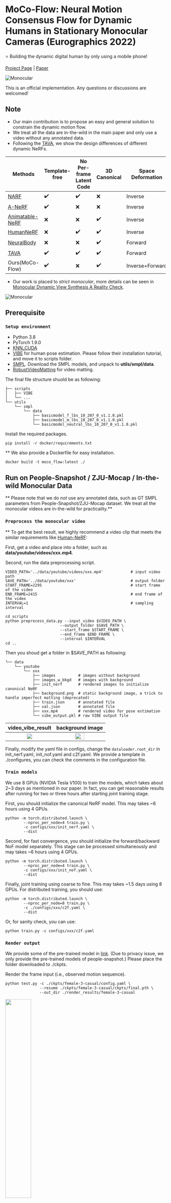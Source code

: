 # MoCo-Flow: Neural Motion Consensus Flow for Dynamic Humans in Stationary Monocular Cameras (Eurographics 2022)

:star: Building the dynamic digital human by only using a mobile phone!

[Project Page](https://wyysf-98.github.io/MoCo_Flow/) | [Paper](https://arxiv.org/pdf/2106.04477.pdf)

![Monocular](https://wyysf-98.github.io/MoCo_Flow/assets/images/teaser.gif)

This is an official implementation. Any questions or discussions are welcomed!

## Note
* Our main contribution is to propose an easy and general solution to constrain the dynamic motion flow.
* We treat all the data are in-the-wild in the main paper and only use a video without any annotated data.
* Following the [TAVA](https://arxiv.org/pdf/2206.08929.pdf), we show the design differences of different dynamic NeRFs.

| Methods                                                 | Template-free      | No Per-frame Latent Code | 3D Canonical       | Space Deformation |
|---------------------------------------------------------|--------------------|--------------------------|--------------------|-------------------|
| [ NARF ]( https://arxiv.org/abs/2104.03110 )            | :heavy_check_mark: |    :heavy_check_mark:    |         :x:        |      Inverse      |
| [ A-NeRF ]( https://arxiv.org/abs/2102.06199 )          | :heavy_check_mark: |            :x:           |         :x:        |      Inverse      |
| [ Animatable-NeRF ]( https://arxiv.org/abs/2105.02872 ) |         :x:        |            :x:           | :heavy_check_mark: |      Inverse      |
| [ HumanNeRF ]( https://arxiv.org/abs/2201.04127 )       |         :x:        |    :heavy_check_mark:    | :heavy_check_mark: |      Inverse      |
| [ NeuralBody ]( https://arxiv.org/abs/2012.15838 )      |         :x:        |            :x:           | :heavy_check_mark: |      Forward      |
| [ TAVA ]( https://arxiv.org/pdf/2206.08929.pdf )        | :heavy_check_mark: |    :heavy_check_mark:    | :heavy_check_mark: |      Forward      |
| Ours(MoCo-Flow)                                         | :heavy_check_mark: |            :x:           | :heavy_check_mark: |  Inverse+Forward  |

* Our work is placed to *strict monocular*, more details can be seen in [Monocular Dynamic View Synthesis A Reality Check](https://arxiv.org/pdf/2210.13445.pdf).

![Monocular](https://wyysf-98.github.io/MoCo_Flow/assets/images/spectrum.gif)


## Prerequisite

### `Setup environment`
 - Python 3.8
 - PyTorch 1.9.0
 - [KNN_CUDA](https://github.com/unlimblue/KNN_CUDA)
 - [VIBE](https://github.com/mkocabas/VIBE) for human pose estimation. Please follow their installation tutorial, and move it to scripts folder.
 - [SMPL](https://smplify.is.tue.mpg.de/). Download the SMPL models, and unpack to **utils/smpl/data**. 
 - [RobustVideoMatting](https://github.com/PeterL1n/RobustVideoMatting) for video matting.

The final file structure shuold be as following:

```
├── scripts
│   ├── VIBE
│   └── ...
└── utils
    └── smpl
        └── data
            ├── basicmodel_f_lbs_10_207_0_v1.1.0.pkl
            ├── basicmodel_m_lbs_10_207_0_v1.1.0.pkl
            └── basicmodel_neutral_lbs_10_207_0_v1.1.0.pkl
```

Install the required packages.

    pip install -r docker/requirements.txt

** We also provide a Dockerfile for easy installation.

    docker build -t moco_flow:latest ./


## Run on People-Snapshot / ZJU-Mocap / In-the-wild Monocular Data

** Please note that we do *not* use any annotated data, such as GT SMPL parameters from People-Snapshot/ZJU-Mocap dataset. We treat all the monocular videos are in-the-wild for practicality.** 


### `Preprocess the monocular video`

** To get the best result, we highly recommend a video clip that meets the similar requirements like [Human-NeRF](https://github.com/chungyiweng/humannerf):

First, get a video and place into a folder, such as **data/youtube/videos/xxx.mp4**. 

Second, run the data preprocessing script.

    VIDEO_PATH='../data/youtube/videos/xxx.mp4'            # input video path
    SAVE_PATH='../data/youtube/xxx'                        # output folder 
    START_FRAME=2295                                       # start frame of the video
    END_FRAME=2415                                         # end frame of the video
    INTERVAL=1                                             # sampling interval

    cd scripts
    python preprocess_data.py --input_video $VIDEO_PATH \
                            --output_folder $SAVE_PATH \
                            --start_frame $START_FRAME \
                            --end_frame $END_FRAME \
                            --interval $INTERVAL
    cd ..

Then you shoud get a folder in $SAVE_PATH as following:

```
└── data
    └── youtube
        └── xxx
            ├── images          # images without background
            ├── images_w_bkgd   # images with background
            ├── init_nerf       # rendered images to initialize canonical NeRF
            ├── background.png  # static background image, a trick to handle imperfect matting (deprecated)
            ├── train.json      # annotated file
            ├── val.json        # annotated file
            ├── xxx.mp4         # rendered video for pose estimation
            └── vibe_output.pkl # raw VIBE output file
```

video_vibe_result | background image
:-: | :-:
<img src='assets/video_vibe_result_compressed.gif'></img> | <img width="45%" src='assets/background.png'></img> 

Finally, modify the yaml file in configs, change the `dataloader.root_dir` in init_nerf.yaml, init_nof.yaml and c2f.yaml. We provide a template in ./configures, you can check the comments in the configuration file.


### `Train models`

We use 8 GPUs (NVIDIA Tesla V100) to train the models, which takes about 2~3 days as mentioned in our paper.
In fact, you can get reasonable results after running for two or three hours after starting joint training stage.

First, you should initialize the canonical NeRF model. This may takes ~6 hours using 4 GPUs.

    python -m torch.distributed.launch \
            --nproc_per_node=4 train.py \
            -c configs/xxx/init_nerf.yaml \
            --dist

Second, for fast convergence, you should initialize the forward/backward NoF model separately. This stage can be processed simultaneously and may takes ~6 hours using 4 GPUs.

    python -m torch.distributed.launch \
            --nproc_per_node=4 train.py \
            -c configs/xxx/init_nof.yaml \
            --dist

Finally, joint training using coarse to fine. This may takes ~1.5 days using 8 GPUs.
For distributed training, you should use:

    python -m torch.distributed.launch \
            --nproc_per_node=8 train.py \
            -c ./configs/xxx/c2f.yaml \
            --dist

Or, for sanity check, you can use:

    python train.py -c configs/xxx/c2f.yaml


### `Render output`

We provide some of the pre-trained model in [link](https://1drv.ms/u/s!AuxALCooalaxoQkGJT1iJyc0Lax2?e=BAZuUo).
(Due to privacy issue, we only provide the pre-trained models of people-snapshot.)
Please place the folder downloaded to ./ckpts.

Render the frame input (i.e., observed motion sequence).

    python test.py -c ./ckpts/female-3-casual/config.yaml \
                   --resume ./ckpts/female-3-casual/ckpts/final.pth \
                   --out_dir ./render_results/female-3-casual

<img width="40%" src='assets/overfit_compressed.gif'></img> 


Run free-viewpoint rendering on a particular frame (e.g., frame 85).

    python test.py -c ./ckpts/female-3-casual/config.yaml \
                   --resume ./ckpts/female-3-casual/ckpts/final.pth \
                   --out_dir ./render_results/female-3-casual \
                   --render_spherical_poses \
                   --spherical_poses_frame 85

<img width="40%" src='assets/frame_85_video_compressed.gif'></img> 

Render the learned canonical appearance.

    python test.py -c ./ckpts/female-3-casual/config.yaml \
                   --resume ./ckpts/female-3-casual/ckpts/final.pth \
                   --out_dir ./render_results/female-3-casual \
                   --render_spherical_poses \
                   --spherical_poses_frame -1
    
<img width="40%" src='assets/canonical_video_compressed.gif'></img> 

## Acknowledgement

The implementation partly took reference from [nerf_pl](https://github.com/kwea123/nerf_pl). We thank the authors for their generosity to release code.


## Citation

If you find our work useful for your research, please consider citing using the following BibTeX entry.

```BibTeX
@article{mocoflow,
         title = {MoCo-Flow: Neural Motion Consensus Flow for Dynamic Humans in Stationary Monocular Cameras},
         author = {Xuelin Chen and Weiyu Li and Daniel Cohen-Or and Niloy J. Mitra and Baoquan Chen},
         year = {2022},
         journal = {Computer Graphics Forum},
         volume = {41},
         number = {2},
         organization = {Wiley Online Library}
}
```